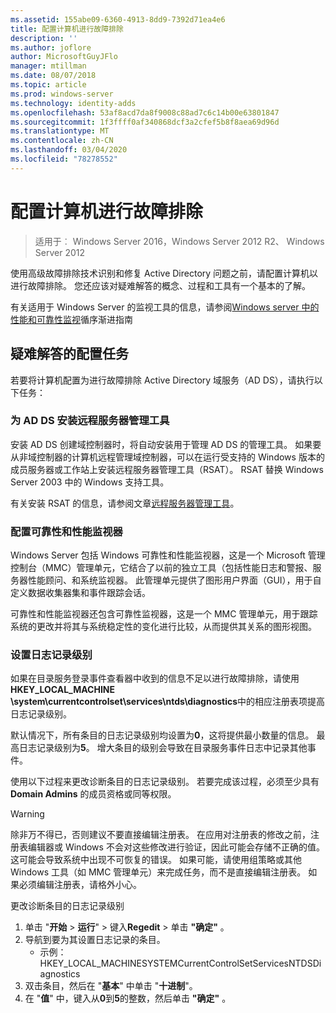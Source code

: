 ```yaml
---
ms.assetid: 155abe09-6360-4913-8dd9-7392d71ea4e6
title: 配置计算机进行故障排除
description: ''
ms.author: joflore
author: MicrosoftGuyJFlo
manager: mtillman
ms.date: 08/07/2018
ms.topic: article
ms.prod: windows-server
ms.technology: identity-adds
ms.openlocfilehash: 53af8acd7da8f9008c88ad7c6c14b00e63801847
ms.sourcegitcommit: 1f3ffff0af340868dcf3a2cfef5b8f8aea69d96d
ms.translationtype: MT
ms.contentlocale: zh-CN
ms.lasthandoff: 03/04/2020
ms.locfileid: "78278552"
---
```

# <a name="configuring-a-computer-for-troubleshooting"></a>配置计算机进行故障排除

>适用于︰ Windows Server 2016，Windows Server 2012 R2、 Windows Server 2012

使用高级故障排除技术识别和修复 Active Directory 问题之前，请配置计算机以进行故障排除。 您还应该对疑难解答的概念、过程和工具有一个基本的了解。

有关适用于 Windows Server 的监视工具的信息，请参阅[Windows server 中的性能和可靠性监视](https://go.microsoft.com/fwlink/?LinkId=123737)循序渐进指南

## <a name="configuration-tasks-for-troubleshooting"></a>疑难解答的配置任务

若要将计算机配置为进行故障排除 Active Directory 域服务（AD DS），请执行以下任务：

### <a name="install-remote-server-administration-tools-for-ad-ds"></a>为 AD DS 安装远程服务器管理工具

安装 AD DS 创建域控制器时，将自动安装用于管理 AD DS 的管理工具。 如果要从非域控制器的计算机远程管理域控制器，可以在运行受支持的 Windows 版本的成员服务器或工作站上安装远程服务器管理工具（RSAT）。 RSAT 替换 Windows Server 2003 中的 Windows 支持工具。

有关安装 RSAT 的信息，请参阅文章[远程服务器管理工具](https://docs.microsoft.com/windows-server/remote/remote-server-administration-tools)。

### <a name="configure-reliability-and-performance-monitor"></a>配置可靠性和性能监视器

Windows Server 包括 Windows 可靠性和性能监视器，这是一个 Microsoft 管理控制台（MMC）管理单元，它结合了以前的独立工具（包括性能日志和警报、服务器性能顾问、和系统监视器。 此管理单元提供了图形用户界面（GUI），用于自定义数据收集器集和事件跟踪会话。

可靠性和性能监视器还包含可靠性监视器，这是一个 MMC 管理单元，用于跟踪系统的更改并将其与系统稳定性的变化进行比较，从而提供其关系的图形视图。

### <a name="set-logging-levels"></a>设置日志记录级别

如果在目录服务登录事件查看器中收到的信息不足以进行故障排除，请使用**HKEY_LOCAL_MACHINE \system\currentcontrolset\services\ntds\diagnostics**中的相应注册表项提高日志记录级别。

默认情况下，所有条目的日志记录级别均设置为**0**，这将提供最小数量的信息。 最高日志记录级别为**5**。 增大条目的级别会导致在目录服务事件日志中记录其他事件。

使用以下过程来更改诊断条目的日志记录级别。 若要完成该过程，必须至少具有 **Domain Admins** 的成员资格或同等权限。

> [!WARNING]
> 除非万不得已，否则建议不要直接编辑注册表。 在应用对注册表的修改之前，注册表编辑器或 Windows 不会对这些修改进行验证，因此可能会存储不正确的值。 这可能会导致系统中出现不可恢复的错误。 如果可能，请使用组策略或其他 Windows 工具（如 MMC 管理单元）来完成任务，而不是直接编辑注册表。 如果必须编辑注册表，请格外小心。
>

更改诊断条目的日志记录级别

1. 单击 "**开始** > **运行**" > 键入**Regedit** > 单击 **"确定"** 。
2. 导航到要为其设置日志记录的条目。
   * 示例： HKEY_LOCAL_MACHINESYSTEMCurrentControlSetServicesNTDSDiagnostics
3. 双击条目，然后在 "**基本**" 中单击 "**十进制**"。
4. 在 "**值**" 中，键入从**0**到**5**的整数，然后单击 **"确定"** 。

